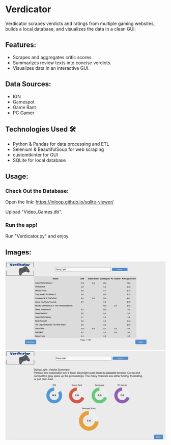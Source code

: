 # Verdicator
Verdicator scrapes verdicts and ratings from multiple gaming websites, builds a local database, and visualizes the data in a clean GUI.

## Features:
 - Scrapes and aggregates critic scores.
 - Summarizes review texts into concise verdicts.
 - Visualizes data in an interactive GUI.

## Data Sources:
 - IGN  
 - Gamespot  
 - Game Rant  
 - PC Gamer  
 
 ## Technologies Used 🛠️
 - Python & Pandas for data processing and ETL
 - Selenium & BeautifulSoup for web scraping
 - customtkinter for GUI
 - SQLite for local database
 
 ## Usage:
 ### Check Out the Database:
 Open the link: https://inloop.github.io/sqlite-viewer/
 
 Upload "Video_Games.db".
 
 ### Run the app!
 Run "Verdicator.py" and enjoy.
 
 
 ## Images:
 ![Rating](Assets/Screenshot3.png)
 ![Home Screen](Assets/Screenshot2.png)


 
